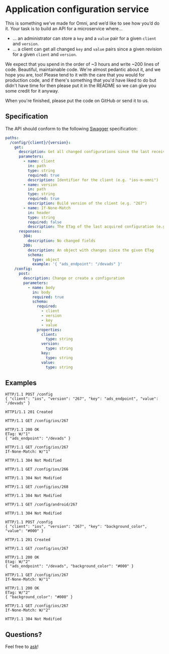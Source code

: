 # Application configuration service

This is something we’ve made for Omni, and we’d like to see how you’d do it. Your task is to build an API for a microservice where…

* … an administrator can store a `key` and a `value` pair for a given `client` and `version`.
* … a client can get all changed `key` and `value` pairs since a given revision for a given `client` and `version`.

We expect that you spend in the order of ~3 hours and write ~200 lines of code. Beautiful, maintainable code. We're almost pedantic about it, and we hope you are, too! Please tend to it with the care that you would for production code, and if there's something that you'd have liked to do but didn't have time for then please put it in the README so we can give you some credit for it anyway.

When you're finished, please put the code on GitHub or send it to us.

## Specification

The API should conform to the following [Swagger](http://swagger.io/) specification:

```yml
paths:
  /config/{client}/{version}:
    get:
      description: Get all changed configurations since the last received change for a given client and version
      parameters:
        - name: client
          in: path
          type: string
          required: true
          description: Identifier for the client (e.g. "ios-m-omni")
        - name: version
          in: path
          type: string
          required: true
          description: Build version of the client (e.g. "267")
        - name: If-None-Match
          in: header
          type: string
          required: false
          description: The ETag of the last acquired configuration (e.g. W/"1")
      responses:
        304:
          description: No changed fields
        200:
          description: An object with changes since the given ETag
          schema:
            type: object
            example: '{ "ads_endpoint": "/devads" }'
    /config:
      post:
        description: Change or create a configuration
        parameters:
          - name: body
            in: body
            required: true
            schema:
              required:
                - client
                - version
                - key
                - value
              properties:
                client:
                  type: string
                version:
                  type: string
                key:
                  type: string
                value:
                  type: string
```

## Examples

```http
HTTP/1.1 POST /config
{ "client": "ios", "version": "267", "key": "ads_endpoint", "value": "/devads" }

HTTP1/1.1 201 Created
```

```http
HTTP/1.1 GET /config/ios/267

HTTP/1.1 200 OK
ETag: W/"1"
{ "ads_endpoint": "/devads" }
```

```http
HTTP/1.1 GET /config/ios/267
If-None-Match: W/"1"

HTTP/1.1 304 Not Modified
```

```http
HTTP/1.1 GET /config/ios/266

HTTP/1.1 304 Not Modified
```

```http
HTTP/1.1 GET /config/ios/268

HTTP/1.1 304 Not Modified
```

```http
HTTP/1.1 GET /config/android/267

HTTP/1.1 304 Not Modified
```

```http
HTTP/1.1 POST /config
{ "client": "ios", "version": "267", "key": "background_color", "value": "#000" }

HTTP/1.1 201 Created
```

```http
HTTP/1.1 GET /config/ios/267

HTTP/1.1 200 OK
Etag: W/"2"
{ "ads_endpoint": "/devads", "background_color": "#000" }
```

```http
HTTP/1.1 GET /config/ios/267
If-None-Match: W/"1"

HTTP/1.1 200 OK
ETag: W/"2"
{ "background_color": "#000" }
```

```http
HTTP/1.1 GET /config/ios/267
If-None-Match: W/"2"

HTTP/1.1 304 Not Modified
```

## Questions?

Feel free to [ask](mailto:johannes.gorset@schibsted.com,andreas.hultgren@schibsted.se)!
